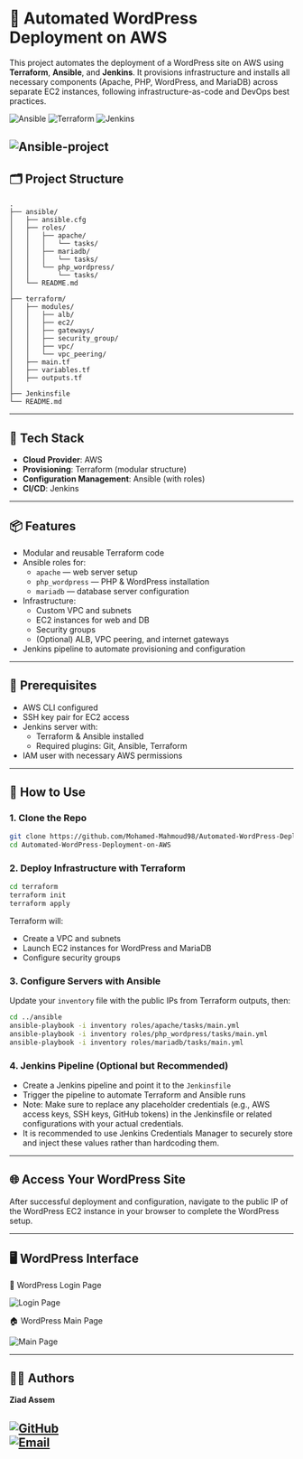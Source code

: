
# 🚀 Automated WordPress Deployment on AWS

This project automates the deployment of a WordPress site on AWS using **Terraform**, **Ansible**, and **Jenkins**. It provisions infrastructure and installs all necessary components (Apache, PHP, WordPress, and MariaDB) across separate EC2 instances, following infrastructure-as-code and DevOps best practices.

![Ansible](https://img.shields.io/badge/Ansible-%231A1918.svg?style=for-the-badge&logo=ansible&logoColor=white)
![Terraform](https://img.shields.io/badge/Terraform-%235835CC.svg?style=for-the-badge&logo=terraform&logoColor=white)
![Jenkins](https://img.shields.io/badge/Jenkins-%232C5263.svg?style=for-the-badge&logo=jenkins&logoColor=white)

![Ansible-project](https://github.com/user-attachments/assets/fedd6659-6dfa-4012-b052-b5b4d75351e5)
---

## 🗂️ Project Structure

```
.
├── ansible/
│   ├── ansible.cfg
│   ├── roles/
│   │   ├── apache/
│   │   │   └── tasks/
│   │   ├── mariadb/
│   │   │   └── tasks/
│   │   └── php_wordpress/
│   │       └── tasks/
│   └── README.md
│
├── terraform/
│   ├── modules/
│   │   ├── alb/
│   │   ├── ec2/
│   │   ├── gateways/
│   │   ├── security_group/
│   │   ├── vpc/
│   │   └── vpc_peering/
│   ├── main.tf
│   ├── variables.tf
│   ├── outputs.tf
│
├── Jenkinsfile
└── README.md
```

---

## 🧰 Tech Stack

- **Cloud Provider**: AWS  
- **Provisioning**: Terraform (modular structure)  
- **Configuration Management**: Ansible (with roles)  
- **CI/CD**: Jenkins  

---

## 📦 Features

- Modular and reusable Terraform code
- Ansible roles for:
  - `apache` — web server setup
  - `php_wordpress` — PHP & WordPress installation
  - `mariadb` — database server configuration
- Infrastructure:
  - Custom VPC and subnets
  - EC2 instances for web and DB
  - Security groups
  - (Optional) ALB, VPC peering, and internet gateways
- Jenkins pipeline to automate provisioning and configuration

---

## 🔧 Prerequisites

- AWS CLI configured
- SSH key pair for EC2 access
- Jenkins server with:
  - Terraform & Ansible installed
  - Required plugins: Git, Ansible, Terraform
- IAM user with necessary AWS permissions

---

## 🚀 How to Use

### 1. Clone the Repo

```bash
git clone https://github.com/Mohamed-Mahmoud98/Automated-WordPress-Deployment-on-AWS.git
cd Automated-WordPress-Deployment-on-AWS
```

### 2. Deploy Infrastructure with Terraform

```bash
cd terraform
terraform init
terraform apply
```

Terraform will:
- Create a VPC and subnets
- Launch EC2 instances for WordPress and MariaDB
- Configure security groups

### 3. Configure Servers with Ansible

Update your `inventory` file with the public IPs from Terraform outputs, then:

```bash
cd ../ansible
ansible-playbook -i inventory roles/apache/tasks/main.yml
ansible-playbook -i inventory roles/php_wordpress/tasks/main.yml
ansible-playbook -i inventory roles/mariadb/tasks/main.yml
```

### 4. Jenkins Pipeline (Optional but Recommended)

- Create a Jenkins pipeline and point it to the `Jenkinsfile`
- Trigger the pipeline to automate Terraform and Ansible runs
- Note: Make sure to replace any placeholder credentials (e.g., AWS access keys, SSH keys, GitHub tokens) in the Jenkinsfile or related configurations with your actual credentials.
- It is recommended to use Jenkins Credentials Manager to securely store and inject these values rather than hardcoding them.
---
## 🌐 Access Your WordPress Site

After successful deployment and configuration, navigate to the public IP of the WordPress EC2 instance in your browser to complete the WordPress setup.

---

## 🖥️ WordPress Interface
🔐 WordPress Login Page

![Login Page](https://github.com/user-attachments/assets/5c312343-cea8-4168-85fb-c42d5a07745c)

🏠 WordPress Main Page

![Main Page](https://github.com/user-attachments/assets/3b27ce7a-aa6c-4e00-bf6d-9877af8b184a)

---



## 👨‍💻 Authors

**Ziad Assem**

[![GitHub](https://img.shields.io/badge/GitHub-Ziad--Assem-blue)](https://github.com/Ziad-Assem)  
[![Email](https://img.shields.io/badge/Email-ziadassem3000%40gmail.com-red)](mailto:ziadassem3000@gmail.com)
---

